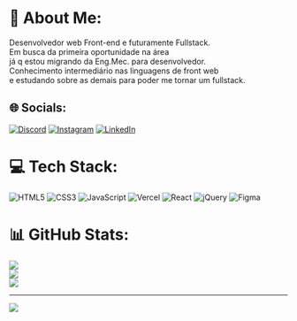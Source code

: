 # 💫 About Me:
Desenvolvedor web Front-end e futuramente Fullstack.<br>Em busca da primeira oportunidade na área<br>já q estou migrando da Eng.Mec. para desenvolvedor.<br>Conhecimento intermediário nas linguagens de front web<br>e estudando sobre as demais para poder me tornar um fullstack.


## 🌐 Socials:
[![Discord](https://img.shields.io/badge/Discord-%237289DA.svg?logo=discord&logoColor=white)](https://discord.gg/A.E.K.Jr#3858) [![Instagram](https://img.shields.io/badge/Instagram-%23E4405F.svg?logo=Instagram&logoColor=white)](https://instagram.com/AekJr) [![LinkedIn](https://img.shields.io/badge/LinkedIn-%230077B5.svg?logo=linkedin&logoColor=white)](https://linkedin.com/in/www.linkedin.com/in/aekjr) 

# 💻 Tech Stack:
![HTML5](https://img.shields.io/badge/html5-%23E34F26.svg?style=for-the-badge&logo=html5&logoColor=white) ![CSS3](https://img.shields.io/badge/css3-%231572B6.svg?style=for-the-badge&logo=css3&logoColor=white) ![JavaScript](https://img.shields.io/badge/javascript-%23323330.svg?style=for-the-badge&logo=javascript&logoColor=%23F7DF1E) ![Vercel](https://img.shields.io/badge/vercel-%23000000.svg?style=for-the-badge&logo=vercel&logoColor=white) ![React](https://img.shields.io/badge/react-%2320232a.svg?style=for-the-badge&logo=react&logoColor=%2361DAFB) ![jQuery](https://img.shields.io/badge/jquery-%230769AD.svg?style=for-the-badge&logo=jquery&logoColor=white) 	![Figma](https://img.shields.io/badge/figma-%23F24E1E.svg?style=for-the-badge&logo=figma&logoColor=white)
# 📊 GitHub Stats:
![](https://github-readme-stats.vercel.app/api?username=AEKJr&theme=nightowl&hide_border=false&include_all_commits=true&count_private=true)<br/>
![](https://github-readme-streak-stats.herokuapp.com/?user=AEKJr&theme=nightowl&hide_border=false)<br/>
![](https://github-readme-stats.vercel.app/api/top-langs/?username=AEKJr&theme=nightowl&hide_border=false&include_all_commits=true&count_private=true&layout=compact)

---
[![](https://visitcount.itsvg.in/api?id=AEKJr&icon=1&color=11)](https://visitcount.itsvg.in)

<!-- Proudly created with GPRM ( https://gprm.itsvg.in ) -->